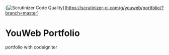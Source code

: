 {<img src="https://scrutinizer-ci.com/g/youweb/portfolio/badges/quality-score.png?b=master" alt="Scrutinizer Code Quality" />}[https://scrutinizer-ci.com/g/youweb/portfolio/?branch=master]
# YouWeb Portfolio
portfolio with codeigniter
